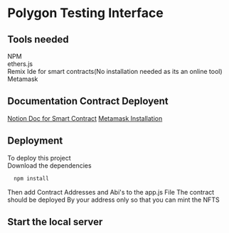 
# Polygon Testing Interface

## Tools needed
NPM \
ethers.js\
Remix Ide for smart contracts(No installation needed as its an online tool)\
Metamask





## Documentation Contract Deployent

[Notion Doc for Smart Contract](https://indigg.notion.site/The-NFT-doc-aeb32347ad0a4bb8a59577b1d1074c3d)
[Metamask Installation](https://support.metamask.io/hc/en-us/articles/360015489531-Getting-started-with-MetaMask)


## Deployment

To deploy this project \
Download the dependencies 

```bash
  npm install
```

Then add Contract Addresses and Abi's to the app.js File
The contract should be deployed By your address only so that you can mint the NFTS

## Start the local server

